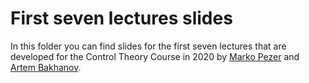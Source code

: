 # First seven lectures slides

In this folder you can find slides for the first seven lectures that are developed for the Control Theory Course in 2020 by [Marko Pezer](https://github.com/peki453/) and [Artem Bakhanov](https://github.com/artembakhanov). 

